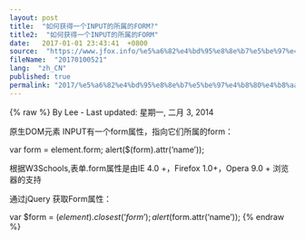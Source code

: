```yaml
---
layout: post
title:  "如何获得一个INPUT的所属的FORM?"
title2:  "如何获得一个INPUT的所属的FORM"
date:   2017-01-01 23:43:41  +0800
source:  "https://www.jfox.info/%e5%a6%82%e4%bd%95%e8%8e%b7%e5%be%97%e4%b8%80%e4%b8%aainput%e7%9a%84%e6%89%80%e5%b1%9e%e7%9a%84form.html"
fileName:  "20170100521"
lang:  "zh_CN"
published: true
permalink: "2017/%e5%a6%82%e4%bd%95%e8%8e%b7%e5%be%97%e4%b8%80%e4%b8%aainput%e7%9a%84%e6%89%80%e5%b1%9e%e7%9a%84form.html"
---
```

{% raw %}
By Lee - Last updated: 星期一, 二月 3, 2014

原生DOM元素 INPUT有一个form属性，指向它们所属的form：

var form = element.form;
alert($(form).attr(‘name’));

根据W3Schools,表单.form属性是由IE 4.0 +，Firefox 1.0+，Opera 9.0 + 浏览器的支持

通过jQuery 获取Form属性：

var $form = $(element).closest(‘form’);
alert($form.attr(‘name’));
{% endraw %}